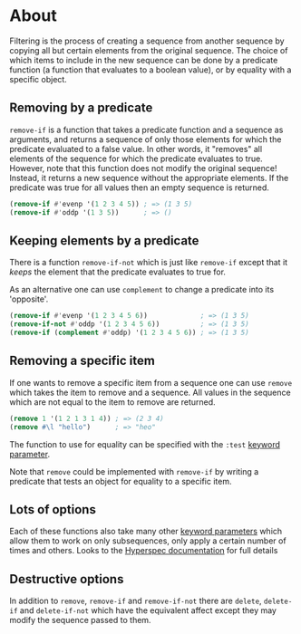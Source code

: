 # About

Filtering is the process of creating a sequence from another sequence by copying all but certain elements from the original sequence.
The choice of which items to include in the new sequence can be done by a predicate function (a function that evaluates to a boolean value), or by equality with a specific object.

## Removing by a predicate

`remove-if` is a function that takes a predicate function and a sequence as arguments, and returns a sequence of only those elements for which the predicate evaluated to a false value.
In other words, it "removes" all elements of the sequence for which the predicate evaluates to true. However, note that this function does not modify the original sequence! 
Instead, it returns a new sequence without the appropriate elements. If the predicate was true for all values then an empty sequence is returned.

```lisp
(remove-if #'evenp '(1 2 3 4 5)) ; => (1 3 5)
(remove-if #'oddp '(1 3 5))      ; => ()
```

## Keeping elements by a predicate

There is a function `remove-if-not` which is just like `remove-if` except that it *keeps* the element that the predicate evaluates to true for.

As an alternative one can use `complement` to change a predicate into its 'opposite'.

```lisp
(remove-if #'evenp '(1 2 3 4 5 6))             ; => (1 3 5)
(remove-if-not #'oddp '(1 2 3 4 5 6))          ; => (1 3 5)
(remove-if (complement #'oddp) '(1 2 3 4 5 6)) ; => (1 3 5)
```

## Removing a specific item

If one wants to remove a specific item from a sequence one can use `remove` which takes the item to remove and a sequence.
All values in the sequence which are not equal to the item to remove are returned.

```lisp
(remove 1 '(1 2 1 3 1 4)) ; => (2 3 4)
(remove #\l "hello")      ; => "heo"
```

The function to use for equality can be specified with the `:test` [keyword parameter][concept-keyword-parameters].

Note that `remove` could be implemented with `remove-if` by writing a predicate that tests an object for equality to a specific item.

## Lots of options

Each of these functions also take many other [keyword parameters][concept-keyword-parameters] which allow them to work on only subsequences, only apply a certain number of times and others. Looks to the [Hyperspec documentation][hyperspec-remove] for full details


## Destructive options

In addition to `remove`, `remove-if` and `remove-if-not` there are `delete`, `delete-if` and `delete-if-not` which have the equivalent affect except they may modify the sequence passed to them.


[concept-keyword-parameters]: /tracks/common-lisp/concepts/keyword-parameters
[hyperspec-remove]: http://www.lispworks.com/documentation/HyperSpec/Body/f_rm_rm.htm

